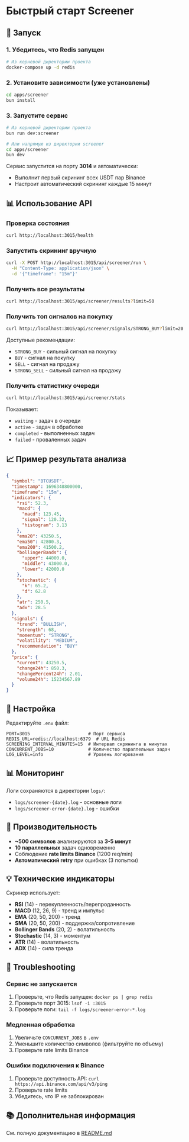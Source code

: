 # Быстрый старт Screener

## 🚀 Запуск

### 1. Убедитесь, что Redis запущен

```bash
# Из корневой директории проекта
docker-compose up -d redis
```

### 2. Установите зависимости (уже установлены)

```bash
cd apps/screener
bun install
```

### 3. Запустите сервис

```bash
# Из корневой директории проекта
bun run dev:screener

# Или напрямую из директории screener
cd apps/screener
bun dev
```

Сервис запустится на порту **3014** и автоматически:

- Выполнит первый скрининг всех USDT пар Binance
- Настроит автоматический скрининг каждые 15 минут

## 📊 Использование API

### Проверка состояния

```bash
curl http://localhost:3015/health
```

### Запустить скрининг вручную

```bash
curl -X POST http://localhost:3015/api/screener/run \
  -H "Content-Type: application/json" \
  -d '{"timeframe": "15m"}'
```

### Получить все результаты

```bash
curl http://localhost:3015/api/screener/results?limit=50
```

### Получить топ сигналов на покупку

```bash
curl http://localhost:3015/api/screener/signals/STRONG_BUY?limit=20
```

Доступные рекомендации:

- `STRONG_BUY` - сильный сигнал на покупку
- `BUY` - сигнал на покупку
- `SELL` - сигнал на продажу
- `STRONG_SELL` - сильный сигнал на продажу

### Получить статистику очереди

```bash
curl http://localhost:3015/api/screener/stats
```

Показывает:

- `waiting` - задач в очереди
- `active` - задач в обработке
- `completed` - выполненных задач
- `failed` - проваленных задач

## 📈 Пример результата анализа

```json
{
  "symbol": "BTCUSDT",
  "timestamp": 1696348800000,
  "timeframe": "15m",
  "indicators": {
    "rsi": 52.3,
    "macd": {
      "macd": 123.45,
      "signal": 120.32,
      "histogram": 3.13
    },
    "ema20": 43250.5,
    "ema50": 42800.3,
    "ema200": 41500.2,
    "bollingerBands": {
      "upper": 44000.0,
      "middle": 43000.0,
      "lower": 42000.0
    },
    "stochastic": {
      "k": 65.2,
      "d": 62.8
    },
    "atr": 250.5,
    "adx": 28.5
  },
  "signals": {
    "trend": "BULLISH",
    "strength": 68,
    "momentum": "STRONG",
    "volatility": "MEDIUM",
    "recommendation": "BUY"
  },
  "price": {
    "current": 43250.5,
    "change24h": 850.3,
    "changePercent24h": 2.01,
    "volume24h": 15234567.89
  }
}
```

## 🔧 Настройка

Редактируйте `.env` файл:

```env
PORT=3015                      # Порт сервиса
REDIS_URL=redis://localhost:6379  # URL Redis
SCREENING_INTERVAL_MINUTES=15  # Интервал скрининга в минутах
CONCURRENT_JOBS=10             # Количество параллельных задач
LOG_LEVEL=info                 # Уровень логирования
```

## 📊 Мониторинг

Логи сохраняются в директории `logs/`:

- `logs/screener-{date}.log` - основные логи
- `logs/screener-error-{date}.log` - ошибки

## 🎯 Производительность

- **~500 символов** анализируются за **3-5 минут**
- **10 параллельных** задач одновременно
- Соблюдение **rate limits Binance** (1200 req/min)
- **Автоматический retry** при ошибках (3 попытки)

## 💡 Технические индикаторы

Скринер использует:

- **RSI** (14) - перекупленность/перепроданность
- **MACD** (12, 26, 9) - тренд и импульс
- **EMA** (20, 50, 200) - тренд
- **SMA** (20, 50, 200) - поддержка/сопротивление
- **Bollinger Bands** (20, 2) - волатильность
- **Stochastic** (14, 3) - моментум
- **ATR** (14) - волатильность
- **ADX** (14) - сила тренда

## 🚨 Troubleshooting

### Сервис не запускается

1. Проверьте, что Redis запущен: `docker ps | grep redis`
2. Проверьте порт 3015: `lsof -i :3015`
3. Проверьте логи: `tail -f logs/screener-error-*.log`

### Медленная обработка

1. Увеличьте `CONCURRENT_JOBS` в `.env`
2. Уменьшите количество символов (фильтруйте по объему)
3. Проверьте rate limits Binance

### Ошибки подключения к Binance

1. Проверьте доступность API: `curl https://api.binance.com/api/v3/ping`
2. Проверьте rate limits
3. Убедитесь, что IP не заблокирован

## 📚 Дополнительная информация

См. полную документацию в [README.md](./README.md)
